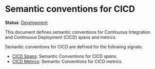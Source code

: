 <!--- Hugo front matter used to generate the website version of this page:
linkTitle: CICD
--->

# Semantic conventions for CICD

**Status**: [Development][DocumentStatus]

This document defines semantic conventions for Continuous Integration and Continuous Deployment (CICD) spans and metrics.

Semantic conventions for CICD are defined for the following signals:

* [CICD Spans](cicd-spans.md): Semantic Conventions for CICD *spans*.
* [CICD Metrics](cicd-metrics.md): Semantic Conventions for CICD *metrics*.

[DocumentStatus]: https://opentelemetry.io/docs/specs/otel/document-status
